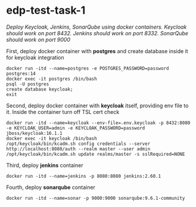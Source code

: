 # edp-test-task-1   
<i>Deploy Keycloak, Jenkins, SonarQube using docker containers. Keycloak should work on port 8432. Jenkins should work on port 8332. SonarQube should work on port 9000</i>

First, deploy docker container with <b>postgres</b> and create database inside it for keycloak integration
```aidl
docker run -itd --name=postgres -e POSTGRES_PASSWORD=password postgres:14
docker exec -it postgres /bin/bash
psql -U postgres 
create database keycloak;
exit
```
Second, deploy docker container with <b>keycloak</b> itself, providing env file to it. Inside the container turn off TSL cert check
```aidl
docker run -itd --name=keycloak --env-file=.env.keycloak -p 8432:8080 -e KEYCLOAK_USER=admin -e KEYCLOAK_PASSWORD=password jboss/keycloak:16.1.1
docker exec -it keycloak /bin/bash
/opt/keycloak/bin/kcadm.sh config credentials --server http://localhost:8080/auth --realm master --user admin
/opt/keycloak/bin/kcadm.sh update realms/master -s sslRequired=NONE
```
Third, deploy <b>jenkins</b> container 
```aidl
docker run -itd --name=jenkins -p 8080:8080 jenkins:2.60.1
```
Fourth, deploy <b>sonarqube</b> container
```aidl
docker run -itd --name=sonar -p 9000:9000 sonarqube:9.6.1-community
```

